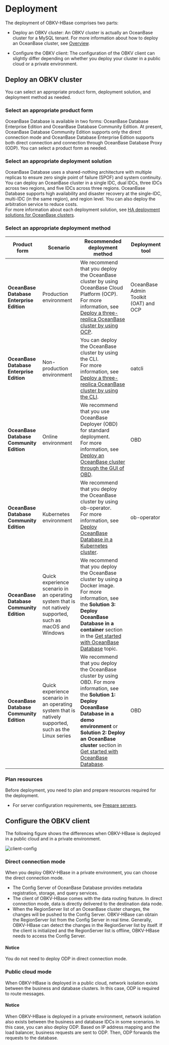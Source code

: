 # Deployment

The deployment of OBKV-HBase comprises two parts:

* Deploy an OBKV cluster: An OBKV cluster is actually an OceanBase cluster for a MySQL tenant. For more information about how to deploy an OceanBase cluster, see [Overview](../../400.deploy/100.deploy-overview.md).

* Configure the OBKV client: The configuration of the OBKV client can slightly differ depending on whether you deploy your cluster in a public cloud or a private environment.

## Deploy an OBKV cluster

You can select an appropriate product form, deployment solution, and deployment method as needed.

### Select an appropriate product form

OceanBase Database is available in two forms: OceanBase Database Enterprise Edition and OceanBase Database Community Edition. At present, OceanBase Database Community Edition supports only the direct connection mode and OceanBase Database Enterprise Edition supports both direct connection and connection through OceanBase Database Proxy (ODP). You can select a product form as needed.

### Select an appropriate deployment solution

OceanBase Database uses a shared-nothing architecture with multiple replicas to ensure zero single point of failure (SPOF) and system continuity. You can deploy an OceanBase cluster in a single IDC, dual IDCs, three IDCs across two regions, and five IDCs across three regions. OceanBase Database supports high availability and disaster recovery at the single-IDC, multi-IDC (in the same region), and region level. You can also deploy the arbitration service to reduce costs.   
For more information about each deployment solution, see [HA deployment solutions for OceanBase clusters](../../400.deploy/200.introduction-to-oceanbase-cluster-high-availability-deployment-scheme.md).

### Select an appropriate deployment method

| **Product form** | **Scenario** | **Recommended deployment method** | **Deployment tool** |
|---|---|---|---|
| **OceanBase Database Enterprise Edition** | Production environment | We recommend that you deploy the OceanBase cluster by using OceanBase Cloud Platform (OCP). <br/>For more information, see [Deploy a three-replica OceanBase cluster by using OCP](../../400.deploy/300.deploy-oceanbase-enterprise-edition/300.deploy-through-a-graphical-interface/300.deploy-oceanbase-cluster-use-ocp/500.deploy-three-oceanbase-replica-clusters-use-ocp.md).  | OceanBase Admin Toolkit (OAT) and OCP |
| **OceanBase Database Enterprise Edition** | Non-production environment | You can deploy the OceanBase cluster by using the CLI. <br/>For more information, see [Deploy a three-replica OceanBase cluster by using the CLI](../../400.deploy/300.deploy-oceanbase-enterprise-edition/400.deploy-through-the-command-line/200.deploy-the-oceanbase-cluster-command-line/400.deploy-three-oceanbase-replica-clusters.md).  | oatcli |
| **OceanBase Database Community Edition** | Online environment | We recommend that you use OceanBase Deployer (OBD) for standard deployment. <br/>For more information, see [Deploy an OceanBase cluster through the GUI of OBD](../../400.deploy/500.deploy-oceanbase-database-community-edition/200.local-deployment/400.deploy-by-ui/100.deploy-by-obd.md).  | OBD |
| **OceanBase Database Community Edition** | Kubernetes environment | We recommend that you deploy the OceanBase cluster by using ob-operator. <br/>For more information, see [Deploy OceanBase Database in a Kubernetes cluster](../../400.deploy/500.deploy-oceanbase-database-community-edition/300.deploy-in-the-k8s-cluster.md).  | ob-operator |
| **OceanBase Database Community Edition** | Quick experience scenario in an operating system that is not natively supported, such as macOS and Windows | We recommend that you deploy the OceanBase cluster by using a Docker image. <br/>For more information, see the **Solution 3: Deploy OceanBase Database in a container** section in the [Get started with OceanBase Database](../../200.quickstart/100.quickly-experience-oceanbase-for-community.md) topic.  |  |
| **OceanBase Database Community Edition** | Quick experience scenario in an operating system that is natively supported, such as the Linux series | We recommend that you deploy the OceanBase cluster by using OBD. For more information, see the **Solution 1: Deploy OceanBase Database in a demo environment** or **Solution 2: Deploy an OceanBase cluster** section in [Get started with OceanBase Database](../../200.quickstart/100.quickly-experience-oceanbase-for-community.md).  | OBD |


### Plan resources

Before deployment, you need to plan and prepare resources required for the deployment.
* For server configuration requirements, see [Prepare servers](../../400.deploy/300.deploy-oceanbase-enterprise-edition/200.preparations-before-deploy/100.prepare-servers.md).

## Configure the OBKV client

The following figure shows the differences when OBKV-HBase is deployed in a public cloud and in a private environment.

![client-config](https://obportal.s3.ap-southeast-1.amazonaws.com/doc/img/OceanBase-Database-EN/client-config.png)

### Direct connection mode

When you deploy OBKV-HBase in a private environment, you can choose the direct connection mode.

* The Config Server of OceanBase Database provides metadata registration, storage, and query services.
* The client of OBKV-HBase comes with the data routing feature. In direct connection mode, data is directly delivered to the destination data node.
* When the RegionServer list of an OceanBase cluster changes, the changes will be pushed to the Config Server. OBKV-HBase can obtain the RegionServer list from the Config Server in real time. Generally, OBKV-HBase can detect the changes in the RegionServer list by itself. If the client is initialized and the RegionServer list is offline, OBKV-HBase needs to access the Config Server.

<main id="notice" type='notice'>
  <h4>Notice</h4>
  <p>You do not need to deploy ODP in direct connection mode. </p>
</main>

### Public cloud mode

When OBKV-HBase is deployed in a public cloud, network isolation exists between the business and database clusters. In this case, ODP is required to route messages.

<main id="notice" type='notice'>
  <h4>Notice</h4>
  <p>When OBKV-HBase is deployed in a private environment, network isolation also exists between the business and database IDCs in some scenarios. In this case, you can also deploy ODP. Based on IP address mapping and the load balancer, business requests are sent to ODP. Then, ODP forwards the requests to the database. </p>
</main>